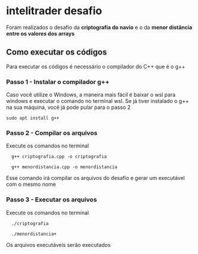 # intelitrader desafio


Foram realizados o desafio da **criptografia do navio** e o da **menor distância entre os valores dos arrays**

## Como executar os códigos

Para executar os códigos é necessário o compilador do C++ que é o g++

### Passo 1 - Instalar o compilador g++
Caso você utilize o Windows, a maneira mais fácil é baixar o wsl para windows e executar o comando no terminal wsl.
Se já tiver instalado o g++ na sua máquina, você já pode pular para o passo 2
```
sudo apt install g++
```

### Passo 2 - Compilar os arquivos
Execute os comandos no terminal
```
  g++ criptografia.cpp -o criptografia
```

```
  g++ menordistancia.cpp -o menordistancia
```
Esse comando irá compilar os arquivos do desafio e gerar um executável com o mesmo nome

### Passo 3 - Executar os arquivos
Execute os comandos no terminal
```
  ./criptografia
```

```
  ./menordistancia+
```
Os arquivos executáveis serão executados
